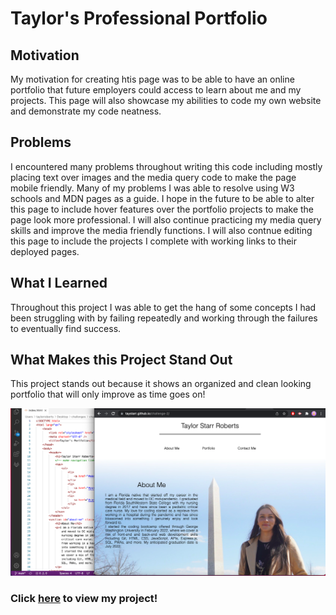# Taylor's Professional Portfolio

## Motivation

My motivation for creating htis page was to be able to have an online portfolio that future employers could access to learn about me and my projects.
This page will also showcase my abilities to code my own website and demonstrate my code neatness.

## Problems

I encountered many problems throughout writing this code including mostly placing text over images and the media query code to make the page mobile friendly.
Many of my problems I was able to resolve using W3 schools and MDN pages as a guide.
I hope in the future to be able to alter this page to include hover features over the portfolio projects to make the page look more professional. 
I will also continue practicing my media query skills and improve the media friendly functions.
I will also contnue editing this page to include the projects I complete with working links to their deployed pages.

## What I Learned

Throughout this project I was able to get the hang of some concepts I had been struggling with by failing repeatedly and working through the failures to eventually find success.

## What Makes this Project Stand Out

This project stands out because it shows an organized and clean looking portfolio that will only improve as time goes on!

![alt text](assets/images/page-ss.png)

### Click [here](https://taystarr.github.io/challenge-2/) to view my project!

